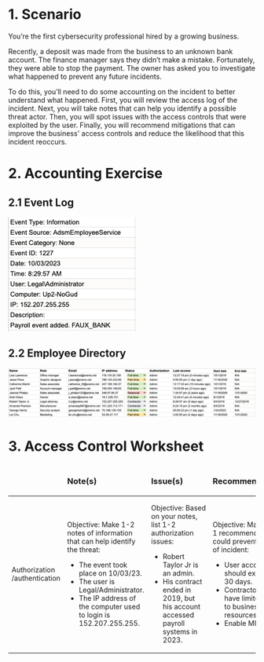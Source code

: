 # 1. Scenario

You’re the first cybersecurity professional hired by a growing business.

Recently, a deposit was made from the business to an unknown bank account. 
The finance manager says they didn’t make a mistake. Fortunately, they were able to stop the payment. 
The owner has asked you to investigate what happened to prevent any future incidents.

To do this, you’ll need to do some accounting on the incident to better understand what happened. 
First, you will review the access log of the incident. Next, you will take notes that can help you identify a possible threat actor. 
Then, you will spot issues with the access controls that were exploited by the user. 
Finally, you will recommend mitigations that can improve the business' access controls and reduce the likelihood that this incident reoccurs.


# 2. Accounting Exercise

## 2.1 Event Log
![Event Log](event-log.jpeg)

## 2.2 Employee Directory
![Employee Directory](employee-directory.jpeg)


# 3. Access Control Worksheet

<table class="c13">
    <thead>
        <tr class="c17">
            <td class="c5" colspan="1" rowspan="1">
                <p class="c3"><span class="c7"></span></p>
            </td>
            <td class="c6" colspan="1" rowspan="1">
                <h3 class="c8" id="h.rqizykdowjbx"><span class="c1">Note(s)</span></h3>
            </td>
            <td class="c16" colspan="1" rowspan="1">
                <h3 class="c8" id="h.p472q8avw9cl"><span class="c1">Issue(s)</span></h3>
            </td>
            <td class="c16" colspan="1" rowspan="1">
                <h3 class="c8" id="h.20luanqy86lg"><span class="c1">Recommendation(s)</span></h3>
            </td>
        </tr>
    </thead>
    <tbody></tbody>
    <tbody>
        <tr class="c23">
            <td class="c21" colspan="1" rowspan="1">
                <p class="c11"><span class="c10 c15">Authorization /authentication</span></p>
            </td>
            <td class="c6" colspan="1" rowspan="1">
                <p class="c11"><span class="c10">Objective:</span><span class="c0">&nbsp;Make 1-2 notes of
                        information that can help identify the threat:</span></p>
                <ul class="c14 lst-kix_h2rh1gbxufbr-0 start">
                    <li class="c9 li-bullet-0"><span class="c12">The event took place on 10/03/23.</span></li>
                    <li class="c9 li-bullet-0"><span class="c12">The user is Legal/Administrator.</span></li>
                    <li class="c9 li-bullet-0"><span class="c12">The IP address of the computer used to login is
                            152.207.255.255.</span></li>
                </ul>
            </td>
            <td class="c16" colspan="1" rowspan="1">
                <p class="c11"><span class="c10">Objective:</span><span class="c0">&nbsp;Based on your notes, list
                        1-2 authorization issues:</span></p>
                <ul class="c14 lst-kix_ir5owlcl497k-0 start">
                    <li class="c9 li-bullet-0"><span class="c12">Robert Taylor Jr is an admin.</span></li>
                    <li class="c9 li-bullet-0"><span class="c18">His contract ended in 2019, but his account
                            accessed payroll systems in 2023. </span></li>
                </ul>
            </td>
            <td class="c16" colspan="1" rowspan="1">
                <p class="c11"><span class="c10">Objective:</span><span class="c0">&nbsp;Make at least 1
                        recommendation that could prevent this kind of incident:</span></p>
                <ul class="c14 lst-kix_2pj5rwi68u3s-0 start">
                    <li class="c9 li-bullet-0"><span class="c12">User accounts should expire after 30 days.</span>
                    </li>
                    <li class="c9 li-bullet-0"><span class="c12">Contractors should have limited access to business
                            resources.</span></li>
                    <li class="c9 li-bullet-0"><span class="c12">Enable MFA.</span></li>
                </ul>
            </td>
        </tr>
    </tbody>
</table>
